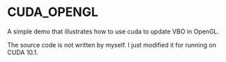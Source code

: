 # CUDA_OPENGL

A simple demo that illustrates how to use cuda to update VBO in OpenGL.

The source code is not written by myself. I just modified it for running on CUDA 10.1.
